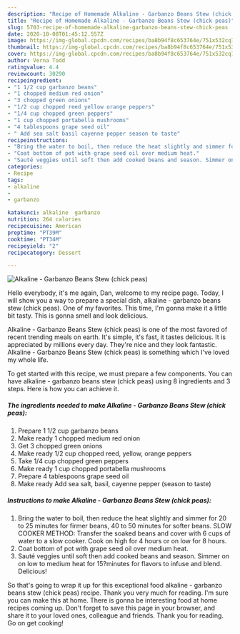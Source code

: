```yaml
---
description: "Recipe of Homemade Alkaline - Garbanzo Beans Stew (chick peas)"
title: "Recipe of Homemade Alkaline - Garbanzo Beans Stew (chick peas)"
slug: 5703-recipe-of-homemade-alkaline-garbanzo-beans-stew-chick-peas
date: 2020-10-08T01:45:12.557Z
image: https://img-global.cpcdn.com/recipes/ba8b94f8c653764e/751x532cq70/alkaline-garbanzo-beans-stew-chick-peas-recipe-main-photo.jpg
thumbnail: https://img-global.cpcdn.com/recipes/ba8b94f8c653764e/751x532cq70/alkaline-garbanzo-beans-stew-chick-peas-recipe-main-photo.jpg
cover: https://img-global.cpcdn.com/recipes/ba8b94f8c653764e/751x532cq70/alkaline-garbanzo-beans-stew-chick-peas-recipe-main-photo.jpg
author: Verna Todd
ratingvalue: 4.4
reviewcount: 30290
recipeingredient:
- "1 1/2 cup garbanzo beans"
- "1 chopped medium red onion"
- "3 chopped green onions"
- "1/2 cup chopped reed yellow orange peppers"
- "1/4 cup chopped green peppers"
- "1 cup chopped portabella mushrooms"
- "4 tablespoons grape seed oil"
- " Add sea salt basil cayenne pepper season to taste"
recipeinstructions:
- "Bring the water to boil, then reduce the heat slightly and simmer for 20 to 25 minutes for firmer beans, 40 to 50 minutes for softer beans. SLOW COOKER METHOD: Transfer the soaked beans and cover with 6 cups of water to a slow cooker. Cook on high for 4 hours or on low for 8 hours."
- "Coat bottom of pot with grape seed oil over medium heat."
- "Sauté veggies until soft then add cooked beans and season. Simmer on on low to medium heat for 15?minutes for flavors to infuse and blend. Delicious!"
categories:
- Recipe
tags:
- alkaline
- 
- garbanzo

katakunci: alkaline  garbanzo 
nutrition: 264 calories
recipecuisine: American
preptime: "PT39M"
cooktime: "PT34M"
recipeyield: "2"
recipecategory: Dessert

---
```



![Alkaline - Garbanzo Beans Stew (chick peas)](https://img-global.cpcdn.com/recipes/ba8b94f8c653764e/751x532cq70/alkaline-garbanzo-beans-stew-chick-peas-recipe-main-photo.jpg)

Hello everybody, it's me again, Dan, welcome to my recipe page. Today, I will show you a way to prepare a special dish, alkaline - garbanzo beans stew (chick peas). One of my favorites. This time, I'm gonna make it a little bit tasty. This is gonna smell and look delicious.



Alkaline - Garbanzo Beans Stew (chick peas) is one of the most favored of recent trending meals on earth. It's simple, it's fast, it tastes delicious. It is appreciated by millions every day. They're nice and they look fantastic. Alkaline - Garbanzo Beans Stew (chick peas) is something which I've loved my whole life.


To get started with this recipe, we must prepare a few components. You can have alkaline - garbanzo beans stew (chick peas) using 8 ingredients and 3 steps. Here is how you can achieve it.

<!--inarticleads1-->

##### The ingredients needed to make Alkaline - Garbanzo Beans Stew (chick peas):

1. Prepare 1 1/2 cup garbanzo beans
1. Make ready 1 chopped medium red onion
1. Get 3 chopped green onions
1. Make ready 1/2 cup chopped reed, yellow, orange peppers
1. Take 1/4 cup chopped green peppers
1. Make ready 1 cup chopped portabella mushrooms
1. Prepare 4 tablespoons grape seed oil
1. Make ready  Add sea salt, basil, cayenne pepper (season to taste)




<!--inarticleads2-->

##### Instructions to make Alkaline - Garbanzo Beans Stew (chick peas):

1. Bring the water to boil, then reduce the heat slightly and simmer for 20 to 25 minutes for firmer beans, 40 to 50 minutes for softer beans. SLOW COOKER METHOD: Transfer the soaked beans and cover with 6 cups of water to a slow cooker. Cook on high for 4 hours or on low for 8 hours.
1. Coat bottom of pot with grape seed oil over medium heat.
1. Sauté veggies until soft then add cooked beans and season. Simmer on on low to medium heat for 15?minutes for flavors to infuse and blend. Delicious!




So that's going to wrap it up for this exceptional food alkaline - garbanzo beans stew (chick peas) recipe. Thank you very much for reading. I'm sure you can make this at home. There is gonna be interesting food at home recipes coming up. Don't forget to save this page in your browser, and share it to your loved ones, colleague and friends. Thank you for reading. Go on get cooking!
